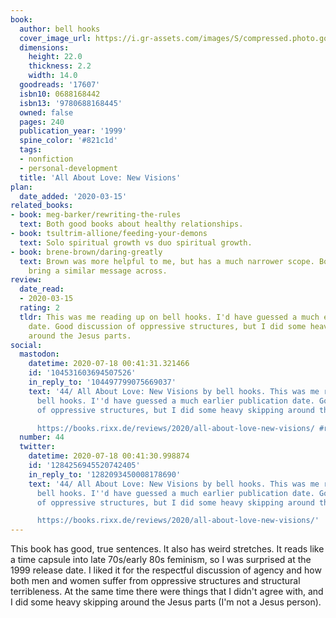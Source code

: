 ```yaml
---
book:
  author: bell hooks
  cover_image_url: https://i.gr-assets.com/images/S/compressed.photo.goodreads.com/books/1387754966l/17607.jpg
  dimensions:
    height: 22.0
    thickness: 2.2
    width: 14.0
  goodreads: '17607'
  isbn10: 0688168442
  isbn13: '9780688168445'
  owned: false
  pages: 240
  publication_year: '1999'
  spine_color: '#821c1d'
  tags:
  - nonfiction
  - personal-development
  title: 'All About Love: New Visions'
plan:
  date_added: '2020-03-15'
related_books:
- book: meg-barker/rewriting-the-rules
  text: Both good books about healthy relationships.
- book: tsultrim-allione/feeding-your-demons
  text: Solo spiritual growth vs duo spiritual growth.
- book: brene-brown/daring-greatly
  text: Brown was more helpful to me, but has a much narrower scope. Both want to
    bring a similar message across.
review:
  date_read:
  - 2020-03-15
  rating: 2
  tldr: This was me reading up on bell hooks. I'd have guessed a much earlier publication
    date. Good discussion of oppressive structures, but I did some heavy skipping
    around the Jesus parts.
social:
  mastodon:
    datetime: 2020-07-18 00:41:31.321466
    id: '104531603694507526'
    in_reply_to: '104497799075669037'
    text: '44/ All About Love: New Visions by bell hooks. This was me reading up on
      bell hooks. I''d have guessed a much earlier publication date. Good discussion
      of oppressive structures, but I did some heavy skipping around the Jesus parts.

      https://books.rixx.de/reviews/2020/all-about-love-new-visions/ #rixxReads'
  number: 44
  twitter:
    datetime: 2020-07-18 00:41:30.998874
    id: '1284256945520742405'
    in_reply_to: '1282093450008178690'
    text: '44/ All About Love: New Visions by bell hooks. This was me reading up on
      bell hooks. I''d have guessed a much earlier publication date. Good discussion
      of oppressive structures, but I did some heavy skipping around the Jesus parts.

      https://books.rixx.de/reviews/2020/all-about-love-new-visions/'
---
```


This book has good, true sentences. It also has weird stretches. It reads like a time capsule into late 70s/early 80s feminism, so I was surprised at the 1999 release date. I liked it for the respectful discussion of agency and how both men and women suffer from oppressive structures and structural terribleness. At the same time there were things that I didn't agree with, and I did some heavy skipping around the Jesus parts (I'm not a Jesus person).
